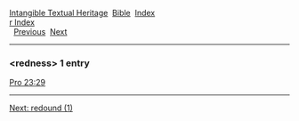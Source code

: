 [Intangible Textual Heritage](../../index)  [Bible](../index) 
[Index](index)   
[r Index](_r_)  
  [Previous](c09252)  [Next](c09254) 

------------------------------------------------------------------------

### &lt;redness&gt; 1 entry

[Pro 23:29](../kjv/pro023.htm#029)  

------------------------------------------------------------------------

[Next: redound (1)](c09254)
